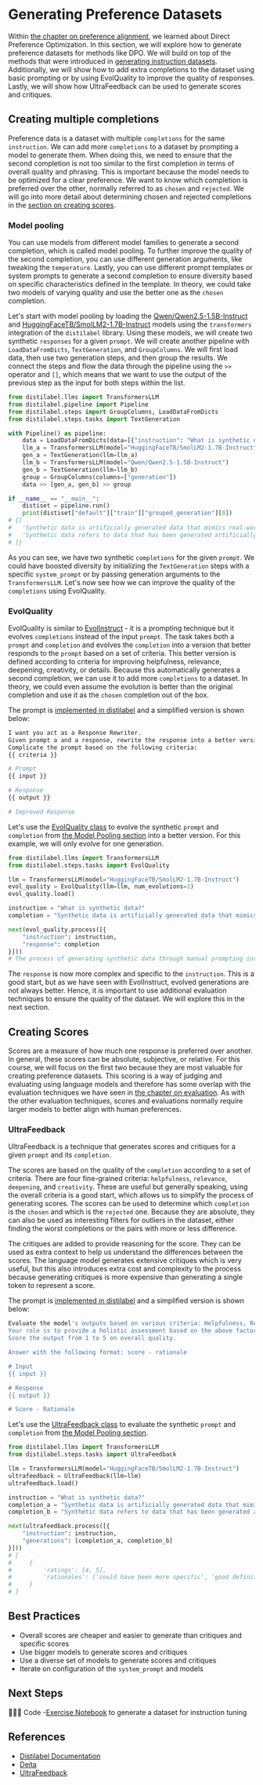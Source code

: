 # Generating Preference Datasets

Within [the chapter on preference alignment](../2_preference_alignment/README.md), we learned about Direct Preference Optimization. In this section, we will explore how to generate preference datasets for methods like DPO. We will build on top of the methods that were introduced in [generating instruction datasets](./instruction_datasets.md). Additionally, we will show how to add extra completions to the dataset using basic prompting or by using EvolQuality to improve the quality of responses. Lastly, we will show how UltraFeedback can be used to generate scores and critiques.

## Creating multiple completions

Preference data is a dataset with multiple `completions` for the same `instruction`. We can add more `completions` to a dataset by prompting a model to generate them. When doing this, we need to ensure that the second completion is not too similar to the first completion in terms of overall quality and phrasing. This is important because the model needs to be optimized for a clear preference. We want to know which completion is preferred over the other, normally referred to as `chosen` and `rejected`. We will go into more detail about determining chosen and rejected completions in the [section on creating scores](#creating-scores).

### Model pooling

You can use models from different model families to generate a second completion, which is called model pooling. To further improve the quality of the second completion, you can use different generation arguments, like tweaking the `temperature`. Lastly, you can use different prompt templates or system prompts to generate a second completion to ensure diversity based on specific characteristics defined in the template. In theory, we could take two models of varying quality and use the better one as the `chosen` completion.

Let's start with model pooling by loading the [Qwen/Qwen2.5-1.5B-Instruct](https://huggingface.co/Qwen/Qwen2.5-1.5B-Instruct) and [HuggingFaceTB/SmolLM2-1.7B-Instruct](https://huggingface.co/HuggingFaceTB/SmolLM2-1.7B-Instruct) models using the `transformers` integration of the `distilabel` library. Using these models, we will create two synthetic `responses` for a given `prompt`. We will create another pipeline with `LoadDataFromDicts`, `TextGeneration`, and `GroupColumns`. We will first load data, then use two generation steps, and then group the results. We connect the steps and flow the data through the pipeline using the `>>` operator and `[]`, which means that we want to use the output of the previous step as the input for both steps within the list.

```python
from distilabel.llms import TransformersLLM
from distilabel.pipeline import Pipeline
from distilabel.steps import GroupColumns, LoadDataFromDicts
from distilabel.steps.tasks import TextGeneration

with Pipeline() as pipeline:
    data = LoadDataFromDicts(data=[{"instruction": "What is synthetic data?"}])
    llm_a = TransformersLLM(model="HuggingFaceTB/SmolLM2-1.7B-Instruct")
    gen_a = TextGeneration(llm=llm_a)
    llm_b = TransformersLLM(model="Qwen/Qwen2.5-1.5B-Instruct")
    gen_b = TextGeneration(llm=llm_b)
    group = GroupColumns(columns=["generation"])
    data >> [gen_a, gen_b] >> group

if __name__ == "__main__":
    distiset = pipeline.run()
    print(distiset["default"]["train"]["grouped_generation"][0])
# {[
#   'Synthetic data is artificially generated data that mimics real-world usage.',
#   'Synthetic data refers to data that has been generated artificially.'
# ]}
```

As you can see, we have two synthetic `completions` for the given `prompt`. We could have boosted diversity by initializing the `TextGeneration` steps with a specific `system_prompt` or by passing generation arguments to the `TransformersLLM`. Let's now see how we can improve the quality of the `completions` using EvolQuality.

### EvolQuality

EvolQuality is similar to [EvolInstruct](./instruction_datasets.md#evolinstruct) - it is a prompting technique but it evolves `completions` instead of the input `prompt`. The task takes both a `prompt` and `completion` and evolves the `completion` into a version that better responds to the `prompt` based on a set of criteria. This better version is defined according to criteria for improving helpfulness, relevance, deepening, creativity, or details. Because this automatically generates a second completion, we can use it to add more `completions` to a dataset. In theory, we could even assume the evolution is better than the original completion and use it as the `chosen` completion out of the box.

The prompt is [implemented in distilabel](https://github.com/argilla-io/distilabel/tree/main/src/distilabel/steps/tasks/evol_quality) and a simplified version is shown below:

```bash
I want you act as a Response Rewriter.
Given prompt a and a response, rewrite the response into a better version.
Complicate the prompt based on the following criteria:
{{ criteria }}

# Prompt
{{ input }}

# Response
{{ output }}

# Improved Response
```

Let's use the [EvolQuality class](https://distilabel.argilla.io/dev/components-gallery/tasks/evolquality/) to evolve the synthetic `prompt` and `completion` from [the Model Pooling section](#model-pooling) into a better version. For this example, we will only evolve for one generation.

```python
from distilabel.llms import TransformersLLM
from distilabel.steps.tasks import EvolQuality

llm = TransformersLLM(model="HuggingFaceTB/SmolLM2-1.7B-Instruct")
evol_quality = EvolQuality(llm=llm, num_evolutions=1)
evol_quality.load()

instruction = "What is synthetic data?"
completion = "Synthetic data is artificially generated data that mimics real-world usage."

next(evol_quality.process([{
    "instruction": instruction,
    "response": completion
}]))
# The process of generating synthetic data through manual prompting involves creating artificial data sets that mimic real-world usage patterns.
```

The `response` is now more complex and specific to the `instruction`. This is a good start, but as we have seen with EvolInstruct, evolved generations are not always better. Hence, it is important to use additional evaluation techniques to ensure the quality of the dataset. We will explore this in the next section.

## Creating Scores

Scores are a measure of how much one response is preferred over another. In general, these scores can be absolute, subjective, or relative. For this course, we will focus on the first two because they are most valuable for creating preference datasets. This scoring is a way of judging and evaluating using language models and therefore has some overlap with the evaluation techniques we have seen in [the chapter on evaluation](../3_evaluation/README.md). As with the other evaluation techniques, scores and evaluations normally require larger models to better align with human preferences.

### UltraFeedback

UltraFeedback is a technique that generates scores and critiques for a given `prompt` and its `completion`.

The scores are based on the quality of the `completion` according to a set of criteria. There are four fine-grained criteria: `helpfulness`, `relevance`, `deepening`, and `creativity`. These are useful but generally speaking, using the overall criteria is a good start, which allows us to simplify the process of generating scores. The scores can be used to determine which `completion` is the `chosen` and which is the `rejected` one. Because they are absolute, they can also be used as interesting filters for outliers in the dataset, either finding the worst completions or the pairs with more or less difference.

The critiques are added to provide reasoning for the score. They can be used as extra context to help us understand the differences between the scores. The language model generates extensive critiques which is very useful, but this also introduces extra cost and complexity to the process because generating critiques is more expensive than generating a single token to represent a score.

The prompt is [implemented in distilabel](https://github.com/argilla-io/distilabel/tree/main/src/distilabel/steps/tasks/templates/ultrafeedback) and a simplified version is shown below:

```bash
Evaluate the model's outputs based on various criteria: Helpfulness, Relevance, Deepening, Creativity
Your role is to provide a holistic assessment based on the above factors.
Score the output from 1 to 5 on overall quality.

Answer with the following format: score - rationale

# Input
{{ input }}

# Response
{{ output }}

# Score - Rationale
```

Let's use the [UltraFeedback class](https://distilabel.argilla.io/dev/components-gallery/tasks/ultrafeedback/) to evaluate the synthetic `prompt` and `completion` from [the Model Pooling section](#model-pooling).

```python
from distilabel.llms import TransformersLLM
from distilabel.steps.tasks import UltraFeedback

llm = TransformersLLM(model="HuggingFaceTB/SmolLM2-1.7B-Instruct")
ultrafeedback = UltraFeedback(llm=llm)
ultrafeedback.load()

instruction = "What is synthetic data?"
completion_a = "Synthetic data is artificially generated data that mimics real-world usage."
completion_b = "Synthetic data refers to data that has been generated artificially."

next(ultrafeedback.process([{
    "instruction": instruction,
    "generations": [completion_a, completion_b]
}]))
# [
#     {
#         'ratings': [4, 5],
#         'rationales': ['could have been more specific', 'good definition'],
#     }
# ]
```

## Best Practices

- Overall scores are cheaper and easier to generate than critiques and specific scores
- Use bigger models to generate scores and critiques
- Use a diverse set of models to generate scores and critiques
- Iterate on configuration of the `system_prompt` and models

## Next Steps

👨🏽‍💻 Code -[Exercise Notebook](./notebooks/preference_dpo_dataset.ipynb) to generate a dataset for instruction tuning

## References

- [Distilabel Documentation](https://distilabel.argilla.io/latest/)
- [Deita](https://arxiv.org/abs/2312.15685)
- [UltraFeedback](https://arxiv.org/abs/2310.01377)
